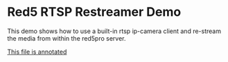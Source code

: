 Red5 RTSP Restreamer Demo
===
This demo shows how to use a built-in rtsp ip-camera client and re-stream the media from within the red5pro server.

[This file is annotated](rtsp-restreamer/src/com/red5pro/restreamer/Restreamer.java)

